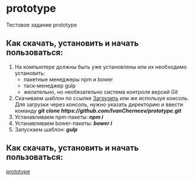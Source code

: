 <h1>prototype</h1>

<p>Тестовое задание prototype</p>

<h2>Как cкачать, установить и начать пользоваться:</h2>

<ol>
	<li>На компьютере должны быть уже установлены или их необходимо установить:
		<ul>
			<li>пакетные менеджеры npm и bower</li>
			<li>таск-менеджер gulp</li>
			<li>желательно, но необязательно система контроля версий Git</li>
		</ul>
	</li>
	<li>Скачиваем шаблон по ссылке 
		<a href="https://github.com/IvanCherneev/prototype/archive/master.zip">Загрузить</a> 
		или же используя консоль. Для загрузки через консоль, нужно указать директорию и 
		ввести команду <b><i>git clone https://github.com/IvanCherneev/prototype.git</i></b></li>
	<li>Устанавливаем npm-пакеты: <b><i>npm i</i></b></li>
	<li>Устанавливаем bower-пакеты: <b><i>bower i</i></b></li>
	<li>Запускаем шаблон: <b><i>gulp</i></b></li>
</ol>

<h2>Как cкачать, установить и начать пользоваться:</h2>
<p><a href="https://ivancherneev.github.io/proj5/index.html">prototype</a></p>